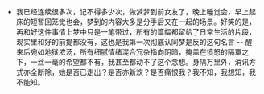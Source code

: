 - 我已经连续很多次，记不得多少次，做梦梦到前女友了，晚上睡觉会，早上起床的短暂回笼觉也会，梦到的内容大多是分手后又在一起的场景。好笑的是，再和好这件事情上梦中只是一笔带过，所有的篇幅都留给了日常生活的片段，现实里和好的前提都没有，这也是我第一次彻底认同梦是反的这句名言 -- 醒来后宛如地狱浓汤，所有细腻情绪混合冗杂指向阴暗，掩盖在愤怒的隔罩之下，一丝一毫的希望都不有，我甚至都动不了这个念想。身隔万里外，消讯方式亦全断除，她是否已走出？是否亦新欢？是否痛恨我？我不知，我想知，我不能知。